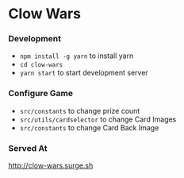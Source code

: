 # Clow Wars

### Development

* `npm install -g yarn` to install yarn
* `cd clow-wars`
* `yarn start` to start development server


### Configure Game

* `src/constants` to change prize count
* `src/utils/cardselector` to change Card Images
* `src/constants` to change Card Back Image

### Served At

<http://clow-wars.surge.sh>
